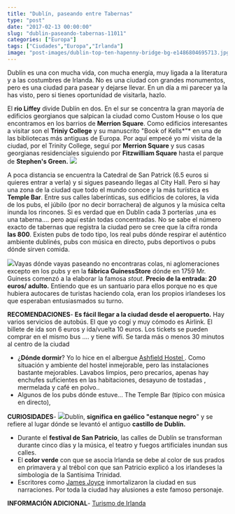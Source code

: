 ```yaml
---
title: "Dublín, paseando entre Tabernas"
type: "post"
date: "2017-02-13 00:00:00"
slug: "dublin-paseando-tabernas-11011"
categories: ["Europa"]
tags: ["Ciudades","Europa","Irlanda"]
image: "post-images/dublin-top-ten-hapenny-bridge-bg-e1486804695713.jpg"
---
```


Dublín es una con mucha vida, con mucha energía, muy ligada a la literatura y a las costumbres de Irlanda. No es una ciudad con grandes monumentos, pero es una ciudad para pasear y dejarse llevar. En un día a mi parecer ya la has visto, pero si tienes oportunidad de visitarla, hazlo.

El **rio Liffey** divide Dublín en dos. En el sur se concentra la gran mayoría de edificios georgianos que salpican la ciudad como Custom House o los que encontramos en los barrios de **Merrion Square**. Como edificios interesantes a visitar son el **Triniy College** y su manuscrito "Book of Kells*"* en una de las bibliotecas más antiguas de Europa. Por aquí empecé yo mi visita de la ciudad, por el Trinity College, seguí por **Merrion Square** y sus casas georgianas residenciales siguiendo por **Fitzwilliam Square** hasta el parque de **Stephen's Green.** ![](post-images/dublin-top-ten-hapenny-bridge-bg-e1486804695713.jpg)  
  
A poca distancia se encuentra la Catedral de San Patrick (6.5 euros si quieres entrar a verla) y si sigues paseando llegas al City Hall. Pero si hay una zona de la ciudad que todo el mundo conoce y la más turística es **Temple Bar**. Entre sus calles laberínticas, sus edificios de colores, la vida de los pubs, el júbilo (por no decir borrachera) de algunos y la música celta inunda los rincones. Si es verdad que en Dublín cada 3 porterías ,una es una taberna.... pero aquí están todas concentradas. No se sabe el número exacto de tabernas que registra la ciudad pero se cree que la cifra ronda **las 800**. Existen pubs de todo tipo, los real pubs dónde respirar el auténtico ambiente dublinés, pubs con música en directo, pubs deportivos o pubs dónde sirven comida.  
  
   
  
![](post-images/IMG_8657-1024x1024.jpg)Vayas dónde vayas paseando no encontraras colas, ni aglomeraciones excepto en los pubs y en la **fábrica GuinessStore** dónde en 1759 Mr. Guiness comenzó a la elaborar la famosa *stout*. **Precio de la entrada: 20 euros/ adulto.** Entiendo que es un santuario para ellos porque no es que hubiera autocares de turistas haciendo cola, eran los propios irlandeses los que esperaban entusiasmados su turno.  
  
**RECOMENDACIONES**- **Es fácil llegar a la ciudad desde el aeropuerto.** Hay varios servicios de autobús. El que yo cogí y muy cómodo es Airlink. El billete de ida son 6 euros y ida/vuelta 10 euros. Los tickets se pueden comprar en el mismo bus .... y tiene wifi. Se tarda más o menos 30 minutos al centro de la ciudad
- ¿**Dónde dormir**? Yo lo hice en el albergue [Ashfield Hostel ](http://www.booking.com/hotel/ie/ashfield-house-2.html?aid=1294466&no_rooms=1&group_adults=1). Como situación y ambiente del hostel inmejorable, pero las instalaciones bastante mejorables. Lavabos limpios, pero precarios, apenas hay enchufes suficientes en las habitaciones, desayuno de tostadas , mermelada y café en polvo..
- Algunos de los pubs dónde estuve... The Temple Bar (típico con música en directo),

**CURIOSIDADES**- ![](post-images/IMG_8598-e1486806583265.jpg)Dublín, **significa en gaélico "estanque negro**" y se refiere al lugar dónde se levantó el antiguo **castillo de Dublín.**
- Durante el **festival de San Patricio**, las calles de Dublín se transforman durante cinco días y la música, el teatro y fuegos artificiales inundan sus calles.
- El **color verde** con que se asocia Irlanda se debe al color de sus prados en primavera y al trébol con que san Patricio explicó a los irlandeses la simbologia de la Santísima Trinidad.
- Escritores como [James Joyce](http://es.wikipedia.org/wiki/James_Joyce) inmortalizaron la ciudad en sus narraciones. Por toda la ciudad hay alusiones a este famoso personaje.

**INFORMACIÓN ADICIONAL**- [Turismo de Irlanda](http://www.ireland.com/es-es/about-ireland/about-ireland/?gclid=CMTYzdjWh9ICFUQo0wodaAMFow)